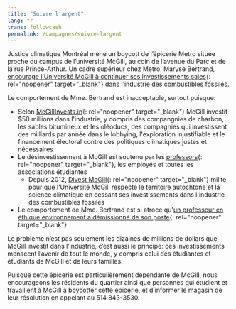 ```yaml
---
title: "Suivre l'argent"
lang: fr
trans: followcash
permalink: /campagnes/suivre-largent
---
```

Justice climatique Montréal mène un boycott de l’épicerie Metro située proche du campus de l’université McGill, au coin de l’avenue du Parc et de la rue Prince-Arthur. Un cadre supérieur chez Metro, Maryse Bertrand, [encourage l’Université McGill à continuer ses investissements sales](https://www.mcgill.ca/boardofgovernors/files/boardofgovernors/06._gd19-50_camsr_report.pdf){: rel="noopener" target="_blank"} dans l’industrie des combustibles fossiles.

Le comportement de Mme. Bertrand est inacceptable, surtout puisque:
* Selon [McGillInvests.in](https://mcgillinvests.in){: rel="noopener" target="_blank"} McGill investit $50 millions dans l'industrie, y compris des compangnies de charbon, les sables bitumineux et les oléoducs, des compagnies qui investissent des milliards par année dans le lobbying, l'exploration injustifiable et le financement électoral contre des politiques climatiques justes et nécessaires
* Le désinvestissement à McGill est soutenu par les [professors](http://www.mcgilltribune.com/news/mcgill-senate-votes-to-support-divestment-091818/){: rel="noopener" target="_blank"}, les employés et toutes les associations étudiantes
  * Depuis 2012, [Divest McGill](https://www.divestmcgill.com/our-work){: rel="noopener" target="_blank"} milite pour que l'Université McGill respecte le territoire autochtone et la science climatique en cessant ses investissements dans l'industrie des combustibles fossiles
* Le comportement de Mme. Bertrand est si atroce qu'[un professeur en éthique environnement a démissionné de son poste](https://www.cbc.ca/news/canada/montreal/mcgill-university-professor-resigns-amid-refusal-to-divest-1.5426979){: rel="noopener" target="_blank"}

Le problème n’est pas seulement les dizaines de millions de dollars que McGill investit dans l’industrie, c’est aussi le principe: ces investissements menacent l’avenir de tout le monde, y compris celui des étudiantes et étudiants de McGill et de leurs familles.

Puisque cette épicerie est particulièrement dépendante de McGill, nous encourageons les résidents du quartier ainsi que personnes qui étudient et travaillent à McGill à boycotter cette épicerie, et d’informer le magasin de leur résolution en appelant au 514 843-3530.
